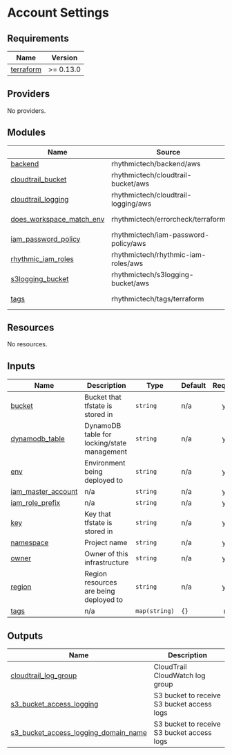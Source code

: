 # Account Settings

<!-- BEGINNING OF PRE-COMMIT-TERRAFORM DOCS HOOK -->
## Requirements

| Name | Version |
|------|---------|
| <a name="requirement_terraform"></a> [terraform](#requirement\_terraform) | >= 0.13.0 |

## Providers

No providers.

## Modules

| Name | Source | Version |
|------|--------|---------|
| <a name="module_backend"></a> [backend](#module\_backend) | rhythmictech/backend/aws | 2.1.0 |
| <a name="module_cloudtrail_bucket"></a> [cloudtrail\_bucket](#module\_cloudtrail\_bucket) | rhythmictech/cloudtrail-bucket/aws | ~> 1.2.0 |
| <a name="module_cloudtrail_logging"></a> [cloudtrail\_logging](#module\_cloudtrail\_logging) | rhythmictech/cloudtrail-logging/aws | ~> 1.1.0 |
| <a name="module_does_workspace_match_env"></a> [does\_workspace\_match\_env](#module\_does\_workspace\_match\_env) | rhythmictech/errorcheck/terraform | ~> 1.0.0 |
| <a name="module_iam_password_policy"></a> [iam\_password\_policy](#module\_iam\_password\_policy) | rhythmictech/iam-password-policy/aws | 1.0.0 |
| <a name="module_rhythmic_iam_roles"></a> [rhythmic\_iam\_roles](#module\_rhythmic\_iam\_roles) | rhythmictech/rhythmic-iam-roles/aws | ~> 1.1.0 |
| <a name="module_s3logging_bucket"></a> [s3logging\_bucket](#module\_s3logging\_bucket) | rhythmictech/s3logging-bucket/aws | ~> 1.0.1 |
| <a name="module_tags"></a> [tags](#module\_tags) | rhythmictech/tags/terraform | ~> 1.1.0 |

## Resources

No resources.

## Inputs

| Name | Description | Type | Default | Required |
|------|-------------|------|---------|:--------:|
| <a name="input_bucket"></a> [bucket](#input\_bucket) | Bucket that tfstate is stored in | `string` | n/a | yes |
| <a name="input_dynamodb_table"></a> [dynamodb\_table](#input\_dynamodb\_table) | DynamoDB table for locking/state management | `string` | n/a | yes |
| <a name="input_env"></a> [env](#input\_env) | Environment being deployed to | `string` | n/a | yes |
| <a name="input_iam_master_account"></a> [iam\_master\_account](#input\_iam\_master\_account) | n/a | `string` | n/a | yes |
| <a name="input_iam_role_prefix"></a> [iam\_role\_prefix](#input\_iam\_role\_prefix) | n/a | `string` | n/a | yes |
| <a name="input_key"></a> [key](#input\_key) | Key that tfstate is stored in | `string` | n/a | yes |
| <a name="input_namespace"></a> [namespace](#input\_namespace) | Project name | `string` | n/a | yes |
| <a name="input_owner"></a> [owner](#input\_owner) | Owner of this infrastructure | `string` | n/a | yes |
| <a name="input_region"></a> [region](#input\_region) | Region resources are being deployed to | `string` | n/a | yes |
| <a name="input_tags"></a> [tags](#input\_tags) | n/a | `map(string)` | `{}` | no |

## Outputs

| Name | Description |
|------|-------------|
| <a name="output_cloudtrail_log_group"></a> [cloudtrail\_log\_group](#output\_cloudtrail\_log\_group) | CloudTrail CloudWatch log group |
| <a name="output_s3_bucket_access_logging"></a> [s3\_bucket\_access\_logging](#output\_s3\_bucket\_access\_logging) | S3 bucket to receive S3 bucket access logs |
| <a name="output_s3_bucket_access_logging_domain_name"></a> [s3\_bucket\_access\_logging\_domain\_name](#output\_s3\_bucket\_access\_logging\_domain\_name) | S3 bucket to receive S3 bucket access logs |
<!-- END OF PRE-COMMIT-TERRAFORM DOCS HOOK -->
